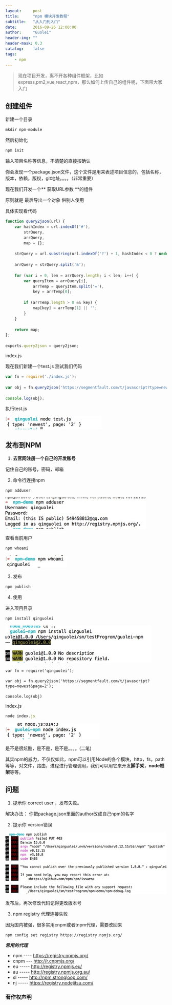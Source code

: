 ```yaml
---
layout:     post
title:      "npm 模块开发教程"
subtitle:   "从入门到入门"
date:       2016-09-26 12:00:00
author:     "Guolei"
header-img: ""
header-mask: 0.3
catalog:    false
tags:
    - npm
---
```


> 现在项目开发，离不开各种组件框架，比如express,pm2,vue,react,npm，那么如何上传自己的组件呢，下面带大家入门

## 创建组件

新建一个目录

```js
mkdir npm-module
```

然后初始化

```js
npm init
```

输入项目名称等信息，不清楚的直接按确认

你会发现一个package.json文件，这个文件是用来表述项目信息的，包括名称，版本，依赖，版权，git地址。。。。（非常重要）

现在我们开发一个** 获取URL参数 **的组件

原则就是 最后导出一个对象  供别人使用

具体实现看代码

```js
function query2json(url) {
    var hashIndex = url.indexOf('#'),
        strQuery,
        arrQuery,
        map = {};

    strQuery = url.substring(url.indexOf('?') + 1, hashIndex < 0 ? undefined : hashIndex);

    arrQuery = strQuery.split('&');

    for (var i = 0, len = arrQuery.length; i < len; i++) {
        var queryItem = arrQuery[i],
            arrTemp = queryItem.split('='),
            key = arrTemp[0];

        if (arrTemp.length > 0 && key) {
            map[key] = arrTemp[1] || '';
        }
    }

    return map;
};

exports.query2json = query2json;

```

index.js

现在我们新建一个test.js  测试我们代码

```js
var fn = require('./index.js');

var obj = fn.query2json('https://segmentfault.com/t/javascript?type=newest&page=2');

console.log(obj);
```

执行test.js

![](/img/in-post/npm/npm-test.jpeg)


## 发布到NPM

1. **去官网注册一个自己的开发账号**

记住自己的账号，密码，邮箱

2. 命令行连接npm

```js
npm adduser
```
![](/img/in-post/npm/npm-adduser.jpeg)

查看当前用户

```js
npm whoami
```
![](/img/in-post/npm/npm-whoami.jpeg)

3. 发布

```js
npm publish
```

4. 使用

进入项目目录

```js
npm install qinguolei
```
![](/img/in-post/npm/npm-install.jpeg)

```
var fn = require('qinguolei');

var obj = fn.query2json('https://segmentfault.com/t/javascript?type=newest&page=2');

console.log(obj)
```
index.js

```js
node index.js
```

![](/img/in-post/npm/npm-run.jpeg)


是不是很炫酷，是不是，是不是。。。。(二笔)

其实npm的威力，不仅仅如此，npm可以引用Node的各个模块，http，fs，path等等，对文件，路由，进程进行管理调用，我们可以用它来开发**脚手架**，**node框架**等等。

## 问题

1. 提示你 correct user ，发布失败。

解决办法： 你把package.json里面的author改成自己npm的名字

2. 提示你 version错误

![](/img/in-post/npm/npm-publish-version.jpeg)

发布后，再次修改代码记得更改版本号

3. npm registry 代理连接失败

因为国内被强，很多实用cnpm或者tnpm代理，需要改回来

```
npm config set registry https://registry.npmjs.org/
```

***常用的代理***

 * npm ---- https://registry.npmjs.org/
 * cnpm --- http://r.cnpmjs.org/
 * eu ----- http://registry.npmjs.eu/
 * au ----- http://registry.npmjs.org.au/
 * sl ----- http://npm.strongloop.com/
 * nj ----- https://registry.nodejitsu.com/


### 著作权声明



